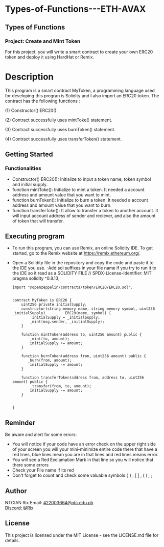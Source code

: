 # Types-of-Functions---ETH-AVAX

## Types of Functions
### Project: Create and Mint Token
For this project, you will write a smart contract to create your own ERC20 token and deploy it using HardHat or Remix.

# Description

This program is a smart contract MyToken, a programming language used for developing this progran is Solidity and I also import an ERC20 token. The contract has the following functions :

(1) Constructor() ERC20() 

(2) Contract successfully uses mintToke() statement.

(3) Contract successfully uses burnToken() statement.

(4) Contract successfully uses transferToken() statement.

## Getting Started
### Functionalities
-  Constructor() ERC20(): Initialize to input a token name, token symbol and initial supply.
- function mintToke(): Initialize to mint a token. It needed a account address and amount value that you want to mint.
- function burnToken(): Initialize to burn a token. It needed a account address and amount value that you want to burn.
- function transferToke(): It allow to transfer a token to another account. It will input account address of sender and reciever, and also the amount of token that will transfer.

## Executing program
- To run this program, you can use Remix, an online Solidity IDE. To get started, go to the Remix website at https://remix.ethereum.org/.
- Open a Solidity file in the repository and copy the code and paste it to the IDE you use.
-Add sol suffixes in your file name if you try to run it to the IDE so it read as a SOLIDITY FILE
      // SPDX-License-Identifier: MIT
      pragma solidity ^0.8.13;
      
      import "@openzeppelin/contracts/token/ERC20/ERC20.sol";
      
      
      contract MyToken is ERC20 {
          uint256 private initialSupply;
          constructor(string memory name, string memory symbol, uint256 _initialSupply)         ERC20(name, symbol) {
               initialSupply = _initialSupply;
              _mint(msg.sender, _initialSupply);
          }
      
          function mintToken(address to, uint256 amount) public {
              _mint(to, amount);
              initialSupply += amount;
          }
      
          function burnToken(address from, uint256 amount) public {
             _burn(from, amount);
              initialSupply -= amount;
          }
      
          function transferToken(address from, address to, uint256 amount) public {
              _transfer(from, to, amount);
              initialSupply -= amount;
          }
      
         
      }

## Reminder
Be aware and alert for some errors:

- You will notice if your code have an error check on the upper right side of your screen you will your mini-minimize entire code there that have a red lines, blue lines mean you are in that lines and red lines means error.
- You will see a Red Exclamation Mark in that line so you will notice that there some errors
- Check your File name if its red
- Don't forget to count and check some valuable symbols { } , [ ] , ( ) , ;

## Author
NTCIAN Rix
Email: 422003664@ntc.edu.ph
<br>
[Discord: @Rix](rix1473)

## License

This project is licensed under the MIT License - see the LICENSE.md file for details.


